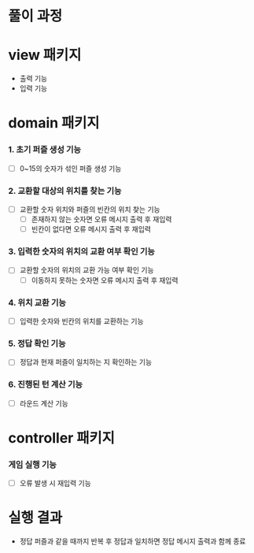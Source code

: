 # 풀이 과정

# view 패키지
- 출력 기능
- 입력 기능

# domain 패키지
### 1. 초기 퍼즐 생성 기능
- [ ] 0~15의 숫자가 섞인 퍼즐 생성 기능

### 2. 교환할 대상의 위치를 찾는 기능
- [ ] 교환할 숫자 위치와 퍼즐의 빈칸의 위치 찾는 기능
    - [ ] 존재하지 않는 숫자면 오류 메시지 출력 후 재입력
    - [ ]  빈칸이 없다면 오류 메시지 출력 후 재입력

### 3. 입력한 숫자의 위치의 교환 여부 확인 기능
- [ ] 교환할 숫자의 위치의 교환 가능 여부 확인 기능
  - [ ] 이동하지 못하는 숫자면 오류 메시지 출력 후 재입력

### 4. 위치 교환 기능
- [ ] 입력한 숫자와 빈칸의 위치를 교환하는 기능

### 5. 정답 확인 기능
- [ ] 정답과 현재 퍼즐이 일치하는 지 확인하는 기능

### 6. 진행된 턴 계산 기능
- [ ] 라운드 계산 기능

# controller 패키지
### 게임 실행 기능
- [ ] 오류 발생 시 재입력 기능

# 실행 결과
- 정답 퍼즐과 같을 때까지 반복 후 정답과 일치하면 정답 메시지 출력과 함께 종료


